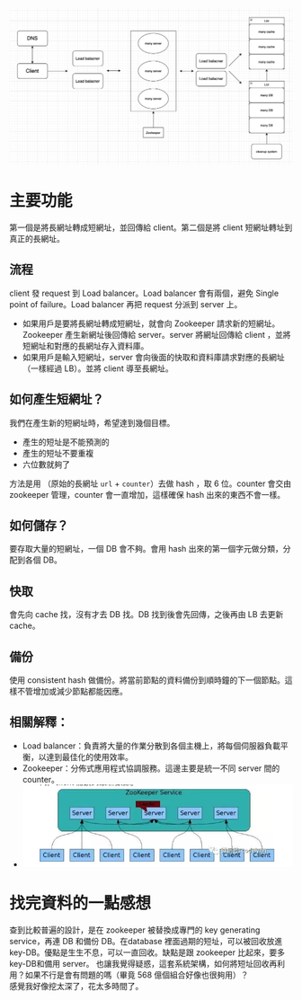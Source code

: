![流程圖](./流程圖.png)

# 主要功能
第一個是將長網址轉成短網址，並回傳給 client。第二個是將 client 短網址轉址到真正的長網址。
## 流程
client 發 request 到 Load balancer。Load balancer 會有兩個，避免 Single point of failure。Load balancer 再把 request 分派到 server 上。

* 如果用戶是要將長網址轉成短網址，就會向 Zookeeper 請求新的短網址。Zookeeper 產生新網址後回傳給 server。server 將網址回傳給 client ，並將短網址和對應的長網址存入資料庫。  
* 如果用戶是輸入短網址，server 會向後面的快取和資料庫請求對應的長網址（一樣經過 LB）。並將 client 導至長網址。

## 如何產生短網址？
我們在產生新的短網址時，希望達到幾個目標。

* 產生的短址是不能預測的
* 產生的短址不要重複
* 六位數就夠了

方法是用 （原始的長網址 `url` + `counter`）去做 hash ，取 6 位。counter 會交由 zookeeper 管理，counter 會一直增加，這樣確保 hash 出來的東西不會一樣。

## 如何儲存？
要存取大量的短網址，一個 DB 會不夠。會用 hash 出來的第一個字元做分類，分配到各個 DB。

## 快取
會先向 cache 找，沒有才去 DB 找。DB 找到後會先回傳，之後再由 LB 去更新 cache。
## 備份
使用 consistent hash 做備份。將當前節點的資料備份到順時鐘的下一個節點。這樣不管增加或減少節點都能因應。
## 相關解釋：
* Load balancer：負責將大量的作業分散到各個主機上，將每個伺服器負載平衡，以達到最佳化的使用效率。
* Zookeeper：分佈式應用程式協調服務。這邊主要是統一不同 server 間的 counter。
* ![image](./zookeeper.png)

# 找完資料的一點感想
查到比較普遍的設計，是在 zookeeper 被替換成專門的 key generating service，再連 DB 和備份 DB。在database 裡面過期的短址，可以被回收放進 key-DB。優點是生生不息，可以一直回收。缺點是跟 zookeeper 比起來，要多 key-DB和備用 server。
也讓我覺得疑惑，這套系統架構，如何將短址回收再利用？如果不行是會有問題的嗎（畢竟 568 億個組合好像也很夠用）？  
感覺我好像挖太深了，花太多時間了。
